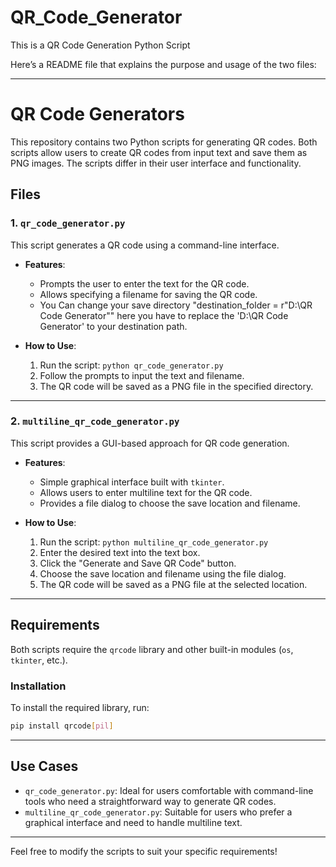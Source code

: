 # QR_Code_Generator
This is a QR Code Generation Python Script


Here’s a README file that explains the purpose and usage of the two files:

---

# QR Code Generators

This repository contains two Python scripts for generating QR codes. Both scripts allow users to create QR codes from input text and save them as PNG images. The scripts differ in their user interface and functionality.

## Files

### 1. `qr_code_generator.py`
This script generates a QR code using a command-line interface.

- **Features**:
  - Prompts the user to enter the text for the QR code.
  - Allows specifying a filename for saving the QR code.
  - You Can change your save directory "destination_folder = r"D:\\QR Code Generator""
    here you have to replace the 'D:\\QR Code Generator' to your destination path.

- **How to Use**:
  1. Run the script: `python qr_code_generator.py`
  2. Follow the prompts to input the text and filename.
  3. The QR code will be saved as a PNG file in the specified directory.

---

### 2. `multiline_qr_code_generator.py`
This script provides a GUI-based approach for QR code generation.

- **Features**:
  - Simple graphical interface built with `tkinter`.
  - Allows users to enter multiline text for the QR code.
  - Provides a file dialog to choose the save location and filename.

- **How to Use**:
  1. Run the script: `python multiline_qr_code_generator.py`
  2. Enter the desired text into the text box.
  3. Click the "Generate and Save QR Code" button.
  4. Choose the save location and filename using the file dialog.
  5. The QR code will be saved as a PNG file at the selected location.

---

## Requirements

Both scripts require the `qrcode` library and other built-in modules (`os`, `tkinter`, etc.).

### Installation
To install the required library, run:
```bash
pip install qrcode[pil]
```

---

## Use Cases
- `qr_code_generator.py`: Ideal for users comfortable with command-line tools who need a straightforward way to generate QR codes.
- `multiline_qr_code_generator.py`: Suitable for users who prefer a graphical interface and need to handle multiline text.

---

Feel free to modify the scripts to suit your specific requirements!
